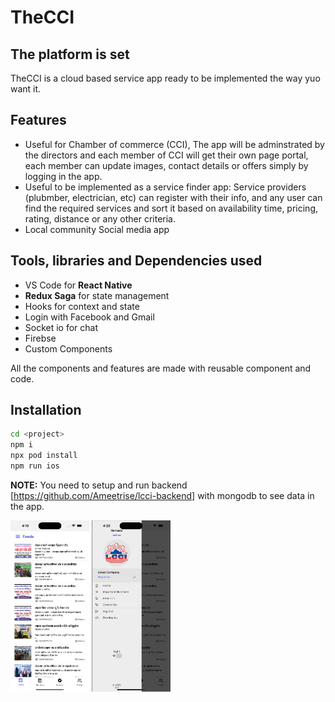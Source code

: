 # TheCCI
## The platform is set

TheCCI is a cloud based service app ready to be implemented the way yuo want it.

## Features

- Useful for Chamber of commerce (CCI), The app will be adminstrated by the directors and each member of CCI will get their own page portal, each member can update images, contact details or offers simply by logging in the app.
- Useful to be implemented as a service finder app: Service providers (plubmber, electrician, etc) can register with their info, and any user can find the required services and sort it based on availability time, pricing, rating, distance or any other criteria.
- Local community Social media app

## Tools, libraries and Dependencies used
- VS Code for **React Native**
- **Redux Saga** for state management
- Hooks for context and state
- Login with Facebook and Gmail
- Socket io for chat
- Firebse
- Custom Components

All the components and features are made with reusable component and code. 

## Installation

```sh
cd <project>
npm i
npx pod install
npm run ios
```

**NOTE:** You need to setup and run backend [https://github.com/Ameetrise/lcci-backend] with mongodb to see data in the app. 

<img src="feed.jpg" width="25%" height="25%" />
<img src="drw.jpg" width="25%" height="25%" />

